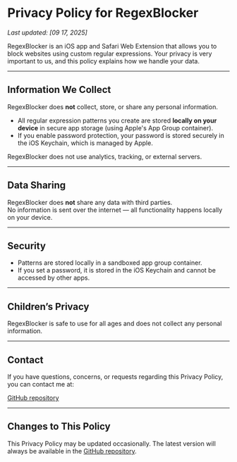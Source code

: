 # Privacy Policy for RegexBlocker

_Last updated: [09 17, 2025]_

RegexBlocker is an iOS app and Safari Web Extension that allows you to block websites using custom regular expressions. Your privacy is very important to us, and this policy explains how we handle your data.

---

## Information We Collect

RegexBlocker does **not** collect, store, or share any personal information.

- All regular expression patterns you create are stored **locally on your device** in secure app storage (using Apple's App Group container).
- If you enable password protection, your password is stored securely in the iOS Keychain, which is managed by Apple.

RegexBlocker does not use analytics, tracking, or external servers.

---

## Data Sharing

RegexBlocker does **not** share any data with third parties.  
No information is sent over the internet — all functionality happens locally on your device.

---

## Security

- Patterns are stored locally in a sandboxed app group container.
- If you set a password, it is stored in the iOS Keychain and cannot be accessed by other apps.

---

## Children’s Privacy

RegexBlocker is safe to use for all ages and does not collect any personal information.

---

## Contact

If you have questions, concerns, or requests regarding this Privacy Policy, you can contact me at:

[GitHub repository](https://github.com/augustinkrause/RegexBlocker)

---

## Changes to This Policy

This Privacy Policy may be updated occasionally. The latest version will always be available in the [GitHub repository](https://github.com/augustinkrause/RegexBlocker).
